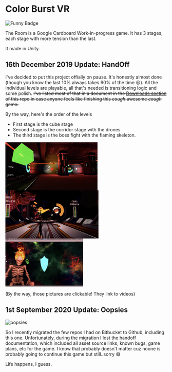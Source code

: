 # Color Burst VR
![Funny Badge](https://img.shields.io/badge/Oh%20My%20Gawd...-It's%20VR!-orange?style=for-the-badge)

The Room is a Google Cardboard Work-in-progress game. It has 3 stages, each stage with more tension than the last.

It made in Unity.

## 16th December 2019 Update: HandOff
I've decided to put this project offially on pause. It's honestly almost done (though you know the last 10% always takes 90% of the time 😆). 
All the individual levels are playable, all that's needed is transitioning logic and some polish. ~~I've listed most of that in a document in the [Downloads section](https://bitbucket.org/andersonaddo/the-room/downloads/)
of this repo in case anyone feels like finishing this *cough* awesome *cough* game.~~

By the way, here's the order of the levels

- First stage is the cube stage
- Second stage is the corridor stage with the drones
- The third stage is the boss fight with the flaming skeleton.

<img src="pics/pic 1.png" alt="Level 1" height=150 align=center href="https://www.instagram.com/p/BupZw7kBrze/" /> <img src="pics/pic 2.png" alt="Level 2" height=150 align=center href="https://www.instagram.com/p/BwaQ8ZeBKmd/"/> <img src="pics/pic 3.png" alt="Level 3" height=150 align=center href="https://www.instagram.com/p/ByIEWNmFYvS/" />

(By the way, those pictures are clickable! They link to videos)




## 1st September 2020 Update: Oopsies

![oopsies](https://media.giphy.com/media/GDnomdqpSHlIs/source.gif)

So I recently migrated the few repos I had on Bitbucket to Github, including this one. Unfortunately, during the migration I lost the handoff documentation, which included all asset source links, known bugs, game plans, etc for the game. I know that probably doesn't matter cuz noone is probably going to continue this game but still..sorry 😅

Life happens, I guess.

